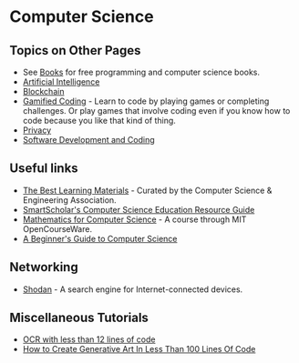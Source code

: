
# Computer Science

## Topics on Other Pages

* See [Books](books.md) for free programming and computer science books.
* [Artificial Intelligence](compsci/ai.md)
* [Blockchain](compsci/blockchain.md)
* [Gamified Coding](compsci/gamified-coding.md) - Learn to code by playing games or completing challenges. Or play games that involve coding even if you know how to code because you like that kind of thing.
* [Privacy](compsci/privacy.md)
* [Software Development and Coding](compsci/software-dev.md)


## Useful links

* [The Best Learning Materials](http://assoc.cse.nitc.ac.in/wiki/Best_Learning_Material) - Curated by the Computer Science & Engineering Association.
* [SmartScholar's Computer Science Education Resource Guide](http://www.smartscholar.com/computer-science-guide/)
* [Mathematics for Computer Science](http://ocw.mit.edu/courses/electrical-engineering-and-computer-science/6-042j-mathematics-for-computer-science-fall-2010/) - A course through MIT OpenCourseWare.
* [A Beginner's Guide to Computer Science](http://www.jamesmaa.com/2013/08/26/a-beginners-guide-to-computer-science/)

## Networking

- [Shodan](https://help.shodan.io/the-basics/what-is-shodan) - A search engine for Internet-connected devices.

## Miscellaneous Tutorials

* [OCR with less than 12 lines of code](https://towardsdatascience.com/optical-character-recognition-ocr-with-less-than-12-lines-of-code-using-python-48404218cccb)
* [How to Create Generative Art In Less Than 100 Lines Of Code](https://www.freecodecamp.org/news/how-to-create-generative-art-in-less-than-100-lines-of-code-d37f379859f/)
